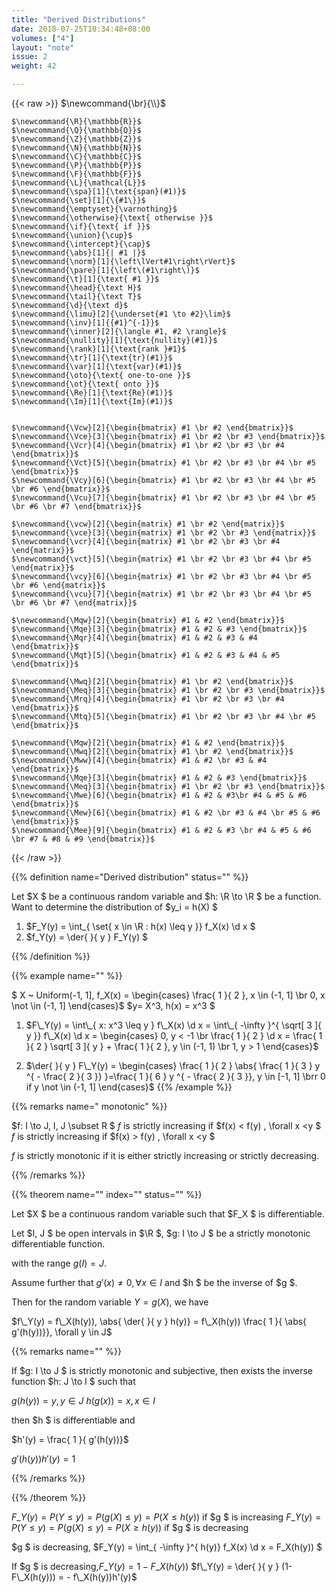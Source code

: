 ```yaml
---
title: "Derived Distributions"
date: 2018-07-25T10:34:48+08:00
volumes: ["4"]
layout: "note"
issue: 2
weight: 42

---
```


<!--more-->

<div class="latex-macros">
  {{< raw >}}
    $\newcommand{\br}{\\}$

    $\newcommand{\R}{\mathbb{R}}$
    $\newcommand{\Q}{\mathbb{Q}}$
    $\newcommand{\Z}{\mathbb{Z}}$
    $\newcommand{\N}{\mathbb{N}}$
    $\newcommand{\C}{\mathbb{C}}$
    $\newcommand{\P}{\mathbb{P}}$
    $\newcommand{\F}{\mathbb{F}}$
    $\newcommand{\L}{\mathcal{L}}$
    $\newcommand{\spa}[1]{\text{span}(#1)}$
    $\newcommand{\set}[1]{\{#1\}}$
    $\newcommand{\emptyset}{\varnothing}$
    $\newcommand{\otherwise}{\text{ otherwise }}$
    $\newcommand{\if}{\text{ if }}$
    $\newcommand{\union}{\cup}$
    $\newcommand{\intercept}{\cap}$
    $\newcommand{\abs}[1]{| #1 |}$
    $\newcommand{\norm}[1]{\left\lVert#1\right\rVert}$
    $\newcommand{\pare}[1]{\left\(#1\right\)}$
    $\newcommand{\t}[1]{\text{ #1 }}$
    $\newcommand{\head}{\text H}$
    $\newcommand{\tail}{\text T}$
    $\newcommand{\d}{\text d}$
    $\newcommand{\limu}[2]{\underset{#1 \to #2}\lim}$
    $\newcommand{\inv}[1]{{#1}^{-1}}$
    $\newcommand{\inner}[2]{\langle #1, #2 \rangle}$
    $\newcommand{\nullity}[1]{\text{nullity}(#1)}$
    $\newcommand{\rank}[1]{\text{rank }#1}$
    $\newcommand{\tr}[1]{\text{tr}(#1)}$
    $\newcommand{\var}[1]{\text{var}(#1)}$
    $\newcommand{\oto}{\text{ one-to-one }}$
    $\newcommand{\ot}{\text{ onto }}$
    $\newcommand{\Re}[1]{\text{Re}(#1)}$
    $\newcommand{\Im}[1]{\text{Im}(#1)}$


    $\newcommand{\Vcw}[2]{\begin{bmatrix} #1 \br #2 \end{bmatrix}}$
    $\newcommand{\Vce}[3]{\begin{bmatrix} #1 \br #2 \br #3 \end{bmatrix}}$
    $\newcommand{\Vcr}[4]{\begin{bmatrix} #1 \br #2 \br #3 \br #4 \end{bmatrix}}$
    $\newcommand{\Vct}[5]{\begin{bmatrix} #1 \br #2 \br #3 \br #4 \br #5 \end{bmatrix}}$
    $\newcommand{\Vcy}[6]{\begin{bmatrix} #1 \br #2 \br #3 \br #4 \br #5 \br #6 \end{bmatrix}}$
    $\newcommand{\Vcu}[7]{\begin{bmatrix} #1 \br #2 \br #3 \br #4 \br #5 \br #6 \br #7 \end{bmatrix}}$

    $\newcommand{\vcw}[2]{\begin{matrix} #1 \br #2 \end{matrix}}$
    $\newcommand{\vce}[3]{\begin{matrix} #1 \br #2 \br #3 \end{matrix}}$
    $\newcommand{\vcr}[4]{\begin{matrix} #1 \br #2 \br #3 \br #4 \end{matrix}}$
    $\newcommand{\vct}[5]{\begin{matrix} #1 \br #2 \br #3 \br #4 \br #5 \end{matrix}}$
    $\newcommand{\vcy}[6]{\begin{matrix} #1 \br #2 \br #3 \br #4 \br #5 \br #6 \end{matrix}}$
    $\newcommand{\vcu}[7]{\begin{matrix} #1 \br #2 \br #3 \br #4 \br #5 \br #6 \br #7 \end{matrix}}$

    $\newcommand{\Mqw}[2]{\begin{bmatrix} #1 & #2 \end{bmatrix}}$
    $\newcommand{\Mqe}[3]{\begin{bmatrix} #1 & #2 & #3 \end{bmatrix}}$
    $\newcommand{\Mqr}[4]{\begin{bmatrix} #1 & #2 & #3 & #4 \end{bmatrix}}$
    $\newcommand{\Mqt}[5]{\begin{bmatrix} #1 & #2 & #3 & #4 & #5 \end{bmatrix}}$

    $\newcommand{\Mwq}[2]{\begin{bmatrix} #1 \br #2 \end{bmatrix}}$
    $\newcommand{\Meq}[3]{\begin{bmatrix} #1 \br #2 \br #3 \end{bmatrix}}$
    $\newcommand{\Mrq}[4]{\begin{bmatrix} #1 \br #2 \br #3 \br #4 \end{bmatrix}}$
    $\newcommand{\Mtq}[5]{\begin{bmatrix} #1 \br #2 \br #3 \br #4 \br #5 \end{bmatrix}}$

    $\newcommand{\Mqw}[2]{\begin{bmatrix} #1 & #2 \end{bmatrix}}$
    $\newcommand{\Mwq}[2]{\begin{bmatrix} #1 \br #2 \end{bmatrix}}$
    $\newcommand{\Mww}[4]{\begin{bmatrix} #1 & #2 \br #3 & #4 \end{bmatrix}}$
    $\newcommand{\Mqe}[3]{\begin{bmatrix} #1 & #2 & #3 \end{bmatrix}}$
    $\newcommand{\Meq}[3]{\begin{bmatrix} #1 \br #2 \br #3 \end{bmatrix}}$
    $\newcommand{\Mwe}[6]{\begin{bmatrix} #1 & #2 & #3\br #4 & #5 & #6 \end{bmatrix}}$
    $\newcommand{\Mew}[6]{\begin{bmatrix} #1 & #2 \br #3 & #4 \br #5 & #6 \end{bmatrix}}$
    $\newcommand{\Mee}[9]{\begin{bmatrix} #1 & #2 & #3 \br #4 & #5 & #6 \br #7 & #8 & #9 \end{bmatrix}}$
  {{< /raw >}}
</div>

{{% definition name="Derived distribution" status="" %}}

Let $X $ be a continuous random variable and $h: \R \to \R  $ be a function.
Want to determine the distribution of $y\_i = h(X) $

1. $F\_Y(y) = \int\_{ \set{ x \in \R : h(x) \leq y }} f\_X(x) \d x $
2. $f\_Y(y) = \der{  }{ y } F\_Y(y) $

{{% /definition %}}

{{% example name="" %}}

$ X ~ Uniform(-1, 1], f\_X(x) = \begin{cases}
  \frac{ 1 }{ 2 }, x \in (-1, 1] \br
  0, x \not \in (-1, 1]
\end{cases}$
$y= X^3, h(x) = x^3 $

1. $F\_Y(y) = \int\_{ x: x^3 \leq y } f\_X(x) \d x = \int\_{ -\infty }^{ \sqrt[ 3 ]{ y }} f\_X(x) \d x = \begin{cases}
0, y < -1 \br
\frac{ 1 }{ 2 } \d  x = \frac{ 1 }{ 2 } \sqrt[ 3 ]{ y } + \frac{ 1 }{ 2 }, y \in (-1, 1) \br
1, y > 1
\end{cases}$

2. $\der{  }{ y } F\_Y(y) = \begin{cases}
\frac{ 1 }{ 2 } \abs{ \frac{ 1 }{ 3 } y ^{ - \frac{ 2 }{ 3 }} }=\frac{ 1 }{ 6 } y ^{ - \frac{ 2 }{ 3 }}, y \in [-1, 1] \brr
0 if y \not \in (-1, 1]
\end{cases}$
{{% /example %}}


{{% remarks name=" monotonic" %}}

$f: I \to J, I, J \subset R $
$f$ is strictly increasing if $f(x) < f(y) , \forall x <y $
$f$ is strictly increasing if $f(x) > f(y) , \forall x <y $

$f$ is strictly monotonic if it is either strictly increasing or strictly decreasing.

{{% /remarks %}}

{{% theorem name="" index="" status="" %}}

Let $X $ be a continuous random variable such that $F\_X $ is differentiable.

Let $I, J $ be open intervals in $\R $, $g: I \to J $ be a strictly monotonic differentiable function.

with the range $g(I) = J$.

Assume further that $g'(x) \neq 0, \forall x \in I$ and $h $ be the inverse of $g $.

Then  for the random variable $Y = g(X)$, we have

$f\_Y(y) = f\_X(h(y)), \abs{  \der{  }{ y } h(y)} = f\_X(h(y)) \frac{ 1 }{ \abs{ g'(h(y))}}, \forall y \in J$

{{% remarks name="" %}}

If $g: I \to J $ is strictly monotonic and subjective, then exists the inverse function $h: J \to I $ such that

$g(h(y))  = y, y \in J$
$h(g(x)) = x, x \in I$

then $h $ is differentiable and

$h'(y) = \frac{ 1 }{ g'(h(y))}$

$g'(h(y)) h'(y) = 1$

{{% /remarks %}}

{{% /theorem %}}

$F\_Y(y) = P(Y \leq y) = P(g(X) \leq y) = P(X \leq h(y))$ if $g $ is increasing
$F\_Y(y) = P(Y \leq y) = P(g(X) \leq y) = P(X \geq h(y))$ if $g $ is decreasing

$g $ is decreasing, $F\_Y(y) = \int\_{ -\infty }^{ h(y)} f\_X(x) \d x = F\_X(h(y)) $

If $g $ is decreasing,$F\_Y(y)= 1- F\_X(h(y))$
$f\_Y(y) = \der{  }{ y } (1- F\_X(h(y))) = - f\_X(h(y))h'(y)$


